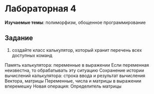 # Лабораторная 4
**Изучаемые темы**: полиморфизм, обощенное программирование

## Задание

1. создайте класс калькулятор, который хранит перечень всех доступных команд

Память калькулятора: переменные в выражении
Если переменная неизвестна, то обрабатывать эту ситуацию
Сохранение истории вычислений калькулятора: строка ввода и результат вычисления
Вектора, матрицы
Переменные, числа и матрицы в выражении вперемешку
Новая операция: Определитель матрицы